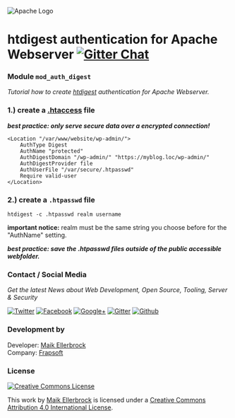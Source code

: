 ![Apache Logo](https://github.frapsoft.com/top/apache.gif)

# htdigest authentication for Apache Webserver [![Gitter Chat](https://badges.gitter.im/frapsoft/frapsoft.svg)](https://gitter.im/frapsoft/frapsoft/)

### Module `mod_auth_digest`

*Tutorial how to create [htdigest](http://httpd.apache.org/docs/current/mod/mod_auth_digest.html) authentication for Apache Webserver.*  

### 1.) create a [.htaccess](https://httpd.apache.org/docs/2.4/howto/htaccess.html) file  

***best practice: only serve secure data over a encrypted connection!***  

```
<Location "/var/www/website/wp-admin/">
    AuthType Digest
   	AuthName "protected"
    AuthDigestDomain "/wp-admin/" "https://myblog.loc/wp-admin/"
    AuthDigestProvider file
    AuthUserFile "/var/secure/.htpasswd"
    Require valid-user
</Location>
```


### 2.) create a `.htpasswd` file

`htdigest -c .htpasswd realm username`   

**important notice:** realm must be the same string you choose before for the "AuthName" setting.

***best practice: save the .htpasswd files outside of the public accessible webfolder.***  


### Contact / Social Media

*Get the latest News about Web Development, Open Source, Tooling, Server & Security*

[![Twitter](https://github.frapsoft.com/social/twitter.png)](https://twitter.com/frapsoft/)
[![Facebook](https://github.frapsoft.com/social/facebook.png)](https://www.facebook.com/frapsoft/)
[![Google+](https://github.frapsoft.com/social/google-plus.png)](https://plus.google.com/116540931335841862774)
[![Gitter](https://github.frapsoft.com/social/gitter.png)](https://gitter.im/frapsoft/frapsoft/)
[![Github](https://github.frapsoft.com/social/github.png)](https://github.com/ellerbrock/)

### Development by 

Developer: [Maik Ellerbrock](https://github.com/ellerbrock/)  
Company: [Frapsoft](https://github.com/frapsoft/)


### License 

<a rel="license" href="http://creativecommons.org/licenses/by/4.0/"><img alt="Creative Commons License" style="border-width:0" src="https://i.creativecommons.org/l/by/4.0/88x31.png" /></a><br />

This work by <a xmlns:cc="http://creativecommons.org/ns#" href="https://github.com/ellerbrock/" property="cc:attributionName" rel="cc:attributionURL">Maik Ellerbrock</a> is licensed under a <a rel="license" href="http://creativecommons.org/licenses/by/4.0/">Creative Commons Attribution 4.0 International License</a>.
